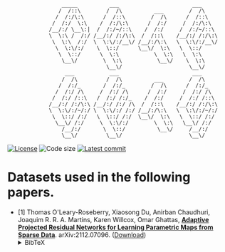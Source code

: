 <!-- # datasets -->

				     _____          ___                       ___     
				    /  /::\        /  /\          ___        /  /\    
				   /  /:/\:\      /  /::\        /  /\      /  /::\   
				  /  /:/  \:\    /  /:/\:\      /  /:/     /  /:/\:\  
				 /__/:/ \__\:|  /  /:/~/::\    /  /:/     /  /:/~/::\ 
				 \  \:\ /  /:/ /__/:/ /:/\:\  /  /::\    /__/:/ /:/\:\
				  \  \:\  /:/  \  \:\/:/__\/ /__/:/\:\   \  \:\/:/__\/
				   \  \:\/:/    \  \::/      \__\/  \:\   \  \::/     
				    \  \::/      \  \:\           \  \:\   \  \:\     
				     \__\/        \  \:\           \__\/    \  \:\    
				                   \__\/                     \__\/    
				      ___           ___                       ___     
				     /  /\         /  /\          ___        /  /\    
				    /  /:/_       /  /:/_        /  /\      /  /:/_   
				   /  /:/ /\     /  /:/ /\      /  /:/     /  /:/ /\  
				  /  /:/ /::\   /  /:/ /:/_    /  /:/     /  /:/ /::\ 
				 /__/:/ /:/\:\ /__/:/ /:/ /\  /  /::\    /__/:/ /:/\:\
				 \  \:\/:/~/:/ \  \:\/:/ /:/ /__/:/\:\   \  \:\/:/~/:/
				  \  \::/ /:/   \  \::/ /:/  \__\/  \:\   \  \::/ /:/ 
				   \__\/ /:/     \  \:\/:/        \  \:\   \__\/ /:/  
				     /__/:/       \  \::/          \__\/     /__/:/   
				     \__\/         \__\/                     \__\/    


[![License](https://img.shields.io/github/license/aerolearn/datasets)](./LICENSE.md)
![Code size](https://img.shields.io/github/languages/code-size/aerolearn/datasets)
[![Latest commit](https://img.shields.io/github/last-commit/aerolearn/datases)](https://github.com/aerolearn/datasets/commits/main)

# Datasets used in the following papers.

- \[1\] Thomas O'Leary-Roseberry, Xiaosong Du, Anirban Chaudhuri, Joaquim R. R. A. Martins, Karen Willcox, Omar Ghattas,
[**Adaptive Projected Residual Networks for Learning Parametric Maps from Sparse Data**](https://arxiv.org/abs/2112.07096).
arXiv:2112.07096.
([Download](https://arxiv.org/pdf/2112.07096.pdf))<details><summary>BibTeX</summary><pre>
@article{OLearyRoseberryDuChaudhuriEtAl2021,
  title={Adaptive Projected Residual Networks for Learning Parametric Maps from Sparse Data},
  author={O'Leary-Roseberry, Thomas and Du, Xiaosong, and Chaudhuri, Anirban, and Martins Joaqium R. R. A., and Willcox, Karen, and Ghattas, Omar},
  journal={arXiv preprint arXiv:2112.07096},
  year={2021}
}
}</pre></details>